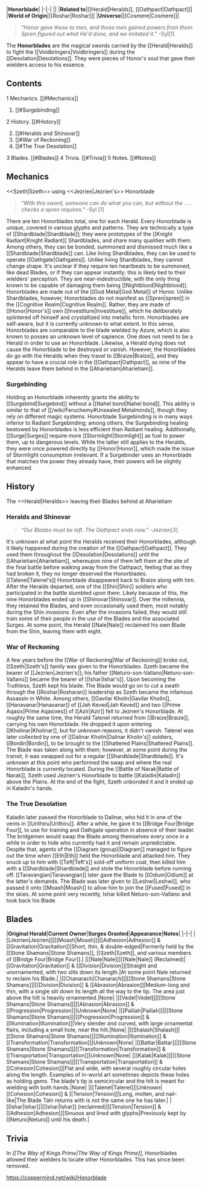 |**Honorblade**|
|-|-|
||
|**Related to**|[[Herald\|Heralds]], [[Oathpact\|Oathpact]]|
|**World of Origin**|[[Roshar\|Roshar]]|
|**Universe**|[[Cosmere\|Cosmere]]|

>“*Honor gave these to men, and those men gained powers from them. Spren figured out what He'd done, and we imitated it.*”
\-Syl[1]


The **Honorblades** are the magical swords carried by the [[Herald\|Heralds]] to fight the [[Voidbringers\|Voidbringers]] during the [[Desolation\|Desolations]]. They were pieces of Honor's soul that gave their wielders access to his essence.

## Contents

1 Mechanics. [[#Mechanics]] 

1. [[#Surgebinding]] 


2 History. [[#History]] 

2. [[#Heralds and Shinovar]] 
2. [[#War of Reckoning]] 
2. [[#The True Desolation]] 


3 Blades. [[#Blades]] 
4 Trivia. [[#Trivia]] 
5 Notes. [[#Notes]] 


## Mechanics
  <<Szeth\|Szeth>> using <<Jezrien\|Jezrien's>> Honorblade
>“*With this sword, someone can do what you can, but without the . . . checks a spren requires.*”
\-Syl [1]


There are ten Honorblades total, one for each Herald. Every Honorblade is unique, covered in various glyphs and patterns. They are technically a type of [[Shardblade\|Shardblade]]; they were prototypes of the [[Knight Radiant\|Knight Radiant]] Shardblades, and share many qualities with them. Among others, they can be bonded, summoned and dismissed much like a [[Shardblade\|Shardblade]] can. Like living Shardblades, they can be used to operate [[Oathgate\|Oathgates]]. Unlike living Shardblades, they cannot change shape. It's unclear if they require ten heartbeats to be summoned, like dead Blades, or if they can appear instantly; this is likely tied to their wielders' perception. They are near-indestructible, with the only thing known to be capable of damaging them being [[Nightblood\|Nightblood]]. Honorblades are made out of the [[God Metal\|God Metal]] of Honor.
Unlike Shardblades, however, Honorblades do not manifest as [[Spren\|spren]] in the [[Cognitive Realm\|Cognitive Realm]]. Rather, they are made of [[Honor\|Honor's]] own [[Investiture\|Investiture]], which he deliberately splintered off himself and crystallized into metallic form. Honorblades are self-aware, but it is currently unknown to what extent. In this sense, Honorblades are comparable to the blade wielded by Azure, which is also known to posses an unknown level of sapience.
One does not need to be a Herald in order to use an Honorblade. Likewise, a Herald dying does not cause the Honorblade to be destroyed or vanish. However, the Honorblades do go with the Heralds when they travel to [[Braize\|Braize]], and they appear to have a crucial role in the [[Oathpact\|Oathpact]], as nine of the Heralds leave them behind in the [[Aharietiam\|Aharietiam]].

### Surgebinding
Holding an Honorblade inherently grants the ability to [[Surgebind\|Surgebind]] without a [[Nahel bond\|Nahel bond]]. This ability is similar to that of [[/wiki/Feruchemy#Unsealed Metalminds]], though they rely on different magic systems.
Honorblade Surgebinding is in many ways inferior to Radiant Surgebinding; among others, the Surgebinding healing bestowed by Honorblades is less efficient than Radiant healing. Additionally, [[Surge\|Surges]] require more [[Stormlight\|Stormlight]] as fuel to power them, up to dangerous levels. While the latter still applies to the Heralds, they were once powered directly by [[Honor\|Honor]], which made the issue of Stormlight consumption irrelevant.
If a Surgebinder uses an Honorblade that matches the power they already have, their powers will be slightly enhanced.

## History
  The <<Herald\|Heralds>> leaving their Blades behind at Aharietiam
### Heralds and Shinovar
>“*Our Blades must be left. The Oathpact ends now.*”
\-Jezrien[3]


It's unknown at what point the Heralds received their Honorblades, although it likely happened during the creation of the [[Oathpact\|Oathpact]]. They used them throughout the [[Desolation\|Desolations]] until the [[Aharietiam\|Aharietiam]], whereupon nine of them left them at the site of the final battle before walking away from the Oathpact, feeling that as they had broken it, they no longer deserved the Honorblades. [[Talenel\|Talenel's]] Honorblade disappeared back to Braize along with him.
After the Heralds departed, one of the [[Shin\|Shin]] soldiers who participated in the battle stumbled upon them. Likely because of this, the nine Honorblades ended up in [[Shinovar\|Shinovar]]. Over the millennia, they retained the Blades, and even occasionally used them, most notably during the Shin invasions. Even after the invasions failed, they would still train some of their people in the use of the Blades and the associated Surges.
At some point, the Herald [[Nale\|Nale]] reclaimed his own Blade from the Shin, leaving them with eight.

### War of Reckoning
A few years before the [[War of Reckoning\|War of Reckoning]] broke out, [[Szeth\|Szeth's]] family was given to the Honorblades. Szeth became the bearer of [[Jezrien\|Jezrien's]]; his father [[Neturo-son-Vallano\|Neturo-son-Vallano]] became the bearer of [[Ishar\|Ishar's]]. Upon becoming the Truthless, Szeth kept his blade. The Blade would go on to cut a swath through the [[Roshar\|Rosharan]] leadership as Szeth became the infamous Assassin in White. Among others, [[Gavilar Kholin\|Gavilar Kholin]], [[Hanavanar\|Hanavanar]] of [[Jah Keved\|Jah Keved]] and two [[Prime Aqasix\|Prime Aqasixes]] of [[Azir\|Azir]] fell to Jezrien's Honorblade.
At roughly the same time, the Herald Talenel returned from [[Braize\|Braize]], carrying his own Honorblade. He dropped it upon entering [[Kholinar\|Kholinar]], but for unknown reasons, it didn't vanish. Talenel was later collected by one of [[Dalinar Kholin\|Dalinar Kholin's]] soldiers, [[Bordin\|Bordin]], to be brought to the [[Shattered Plains\|Shattered Plains]]. The Blade was taken along with them; however, at some point during the transit, it was swapped out for a regular [[Shardblade\|Shardblade]]. It's unknown at this point who performed the swap and where the real Honorblade is currently located.
During the [[Battle of Narak\|Battle of Narak]], Szeth used Jezrien's Honorblade to battle [[Kaladin\|Kaladin]] above the Plains. At the end of the fight, Szeth unbonded it and it ended up in Kaladin's hands.

### The True Desolation
Kaladin later passed the Honorblade to Dalinar, who hid it in one of the vents in [[Urithiru\|Urithiru]]. After a while, he gave it to [[Bridge Four\|Bridge Four]], to use for training and Oathgate operation in absence of their leader. The bridgemen would swap the Blade among themselves every once in a while in order to hide who currently had it and remain unpredictable.
Despite that, agents of the [[Diagram (group)\|Diagram]] managed to figure out the time when [[Eth\|Eth]] held the Honorblade and attacked him. They snuck up to him with [[Teft\|Teft's]] sold-off uniform coat, then killed him with a [[Shardblade\|Shardblade]] and stole the Honorblade before running off. [[Taravangian\|Taravangian]] later gave the Blade to [[Odium\|Odium]] at the latter's demands. The Blade was later given to [[Leshwi\|Leshwi]], who passed it onto [[Moash\|Moash]] to allow him to join the [[Fused\|Fused]] in the skies.
At some point very recently, Ishar killed Neturo-son-Vallano and took back his Blade.

## Blades
|**Original Herald**|**Current Owner**|**Surges Granted**|**Appearance**|**Notes**|
|-|-|
|[[Jezrien\|Jezrien]]|[[Moash\|Moash]]|[[Adhesion\|Adhesion]] & [[Gravitation\|Gravitation]]|Short, thin, & double-edged|Formerly held by the [[Stone Shamans\|Stone Shamans]], [[Szeth\|Szeth]], and various members of [[Bridge Four\|Bridge Four]].|
|[[Nale\|Nale]]|[[Nale\|Nale]] (Reclaimed)|[[Gravitation\|Gravitation]] & [[Division\|Division]]|Straight and unornamented, with two slits down its length.|At some point Nale returned to reclaim his Blade.|
|[[Chanarach\|Chanarach]]|[[Stone Shamans\|Stone Shamans]]|[[Division\|Division]] & [[Abrasion\|Abrasion]]|Medium-long and thin, with a single slit down its length all the way to the tip. The area just above the hilt is heavily ornamented.|None|
|[[Vedel\|Vedel]]|[[Stone Shamans\|Stone Shamans]]|[[Abrasion\|Abrasion]] & [[Progression\|Progression]]|*Unknown*|None|
|[[Pailiah\|Pailiah]]|[[Stone Shamans\|Stone Shamans]]|[[Progression\|Progression]] & [[Illumination\|Illumination]]|Very slender and curved, with large ornamental flairs, including a small hole, near the hilt.|None|
|[[Shalash\|Shalash]]|[[Stone Shamans\|Stone Shamans]]|[[Illumination\|Illumination]] & [[Transformation\|Transformation]]|*Unknown*|None|
|[[Battar\|Battar]]|[[Stone Shamans\|Stone Shamans]]|[[Transformation\|Transformation]] & [[Transportation\|Transportation]]|*Unknown*|None|
|[[Kalak\|Kalak]]|[[Stone Shamans\|Stone Shamans]]|[[Transportation\|Transportation]] & [[Cohesion\|Cohesion]]|Flat and wide, with several roughly circular holes along the length. Examples of in-world art sometimes depicts these holes as holding gems. The blade's tip is semicircular and the hilt is meant for wielding with both hands.|None|
|[[Talenel\|Talenel]]|*Unknown*|[[Cohesion\|Cohesion]] & [[Tension\|Tension]]|Long, molten, and nail-like|The Blade Taln returns with is not the same one he has later.|
|[[Ishar\|Ishar]]|[[Ishar\|Ishar]] (reclaimed)|[[Tension\|Tension]] & [[Adhesion\|Adhesion]]|Sinuous and lined with glyphs|Previously kept by [[Neturo\|Neturo]] until his death.|

## Trivia
In *[[The Way of Kings Prime\|The Way of Kings Prime]]*, Honorblades allowed their wielders to locate other Honorblades. This has since been removed.


https://coppermind.net/wiki/Honorblade